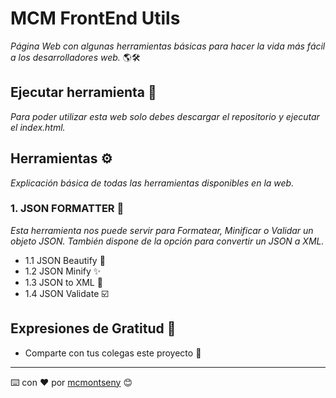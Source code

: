 # MCM FrontEnd Utils

_Página Web con algunas herramientas básicas para hacer la vida más fácil a los desarrolladores web._ 🌎🛠️

## Ejecutar herramienta 🚀

_Para poder utilizar esta web solo debes descargar el repositorio y ejecutar el index.html._

## Herramientas ⚙️

_Explicación básica de todas las herramientas disponibles en la web._

### 1. JSON FORMATTER 🔩

_Esta herramienta nos puede servir para Formatear, Minificar o Validar un objeto JSON. También dispone de la opción para convertir un JSON a XML._

* 1.1 JSON Beautify 💖
* 1.2 JSON Minify ✨
* 1.3 JSON to XML 🔮
* 1.4 JSON Validate ☑️

## Expresiones de Gratitud 🎁

* Comparte con tus colegas este proyecto 📢
---
⌨️ con ❤️ por [mcmontseny](https://github.com/mcmontseny) 😊
